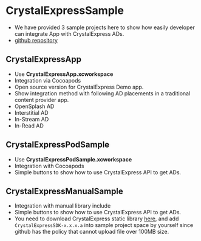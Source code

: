 # CrystalExpressSample
- We have provided 3 sample projects here to show how easily developer can integrate App with CrystalExpress ADs.
- [github repository](https://github.com/roylo/CrystalExpressSample)

## CrystalExpressApp
- Use **CrystalExpressApp.xcworkspace**
- Integration via Cocoapods
- Open source version for CrystalExpress Demo app.
- Show integration method with following AD placements in a traditional content provider app.
 - OpenSplash AD
 - Interstitial AD
 - In-Stream AD
 - In-Read AD

## CrystalExpressPodSample
- Use **CrystalExpressPodSample.xcworkspace**
- Integration with Cocoapods
- Simple buttons to show how to use CrystalExpress API to get ADs.

## CrystalExpressManualSample
- Integration with manual library include
- Simple buttons to show how to use CrystalExpress API to get ADs.
- You need to download CrystalExpress static library [here](https://s3-ap-northeast-1.amazonaws.com/intowow/ios_manual_sdk/CrystalExpressSDK-1.2.3.zip), and add `CrystalExpressSDK-x.x.x.a` into sample project space by yourself since github has the policy that cannot upload file over 100MB size.
